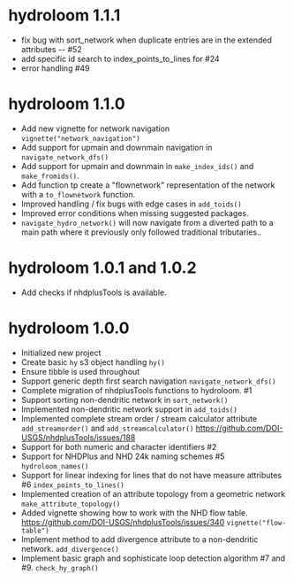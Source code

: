 hydroloom 1.1.1
==========

- fix bug with sort_network when duplicate entries are in the extended attributes -- #52
- add specific id search to index_points_to_lines for #24
- error handling #49

hydroloom 1.1.0
==========

- Add new vignette for network navigation `vignette("network_navigation")`
- Add support for upmain and downmain navigation in `navigate_network_dfs()`
- Add support for upmain and downmain in `make_index_ids()` and `make_fromids()`.
- Add function tp create a "flownetwork" representation of the network with a `to_flownetwork` function.
- Improved handling / fix bugs with edge cases in `add_toids()`
- Improved error conditions when missing suggested packages.
- `navigate_hydro_network()` will now navigate from a diverted path to a main path where it previously only followed traditional tributaries..

hydroloom 1.0.1 and 1.0.2
==========

- Add checks if nhdplusTools is available.

hydroloom 1.0.0
==========

- Initialized new project
- Create basic `hy` s3 object handling `hy()`
- Ensure tibble is used throughout
- Support generic depth first search navigation `navigate_network_dfs()`
- Complete migration of nhdplusTools functions to hydroloom. #1
- Support sorting non-dendritic network in `sort_network()`
- Implemented non-dendritic network support in `add_toids()`
- Implemented complete stream order / stream calculator attribute `add_streamorder()` and `add_streamcalculator()` https://github.com/DOI-USGS/nhdplusTools/issues/188
- Support for both numeric and character identifiers #2
- Support for NHDPlus and NHD 24k naming schemes #5 `hydroloom_names()`
- Support for linear indexing for lines that do not have measure attributes #6 `index_points_to_lines()`
- Implemented creation of an attribute topology from a geometric network `make_attribute_topology()`
- Added vignette showing how to work with the NHD flow table. https://github.com/DOI-USGS/nhdplusTools/issues/340 `vignette("flow-table")`
- Implement method to add divergence attribute to a non-dendritic network. `add_divergence()`
- Implement basic graph and sophisticate loop detection algorithm #7 and #9. `check_hy_graph()`
